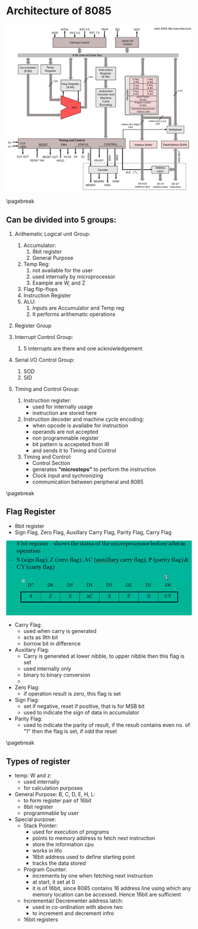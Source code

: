 # Architecture of 8085

![Architecutre of 8085](img/8085_arch.png)

\pagebreak

## Can be divided into 5 groups:

1. Arithematic Logical unit Group:

	1. Accumulator:
		1. 8bit register
		2. General Purpose
	2. Temp Reg:
		1. not available for the user
		2. used internally by microprocessor
		3. Example are W, and Z
	3. Flag flip-flops
	4. Instruction Register
	5. ALU:
		1. Inputs are Accumulator and Temp reg
		2. It performs arithematic operations

2. Register Group

3. Interrupt Control Group:
	1. 5 interrupts are there and one acknowledgement

4. Serial I/O Control Group:
	1. SOD
	2. SID

5. Timing and Control Group:
	1. Instruction register:
	   	- used for internally usage
		- instruction are stored here
	2. Instruction decoder and machine cycle encoding:
		- when opcode is availabe for instruction
		- operands are not accepted
		- non programmable register
		- bit pattern is accepeted from IR
		- and sends it to Timing and Control
	3. Timing and Control:
		- Control Section
		- generates **"microsteps"** to perform the instruction
		- Clock input and sychronizing
		- communication between peripheral and 8085


\pagebreak
## Flag Register

- 8bit register
- Sign Flag, Zero Flag, Auxillary Carry Flag, Parity Flag, Carry Flag

![Flag Register](img/FlagRegister.png)

- Carry Flag:
	- used when carry is generated
	- acts as 9th bit
	- borrow bit in difference
- Auxillary Flag:
	- Carry is genereted at lower nibble, to upper nibble then this flag is
	  set
	- used internally only
	- binary to binary conversion
	-
- Zero Flag:
	- if operation result is zero, this flag is set
- Sign Flag:
	- set if negative, reset if positive, that is for MSB bit
	- used to indicate the sign of data in accumulator
- Parity Flag:
	- used to indicate the parity of result, if the result contains even
	  no. of "1" then the flag is set, if odd the reset


\pagebreak
## Types of register

- temp: W and z:
	- used internally
	- for calculation purposes
- General Purpose: B, C, D, E, H, L:
	- to form register pair of 16bit
	- 8bit register
	- programmable by user
- Special purpose:
  	- Stack Pointer:
		- used for execution of programs
		- points to memory address to fetch next instruction
		- store the information cpu
		- works in lifo
		- 16bit address used to define starting point
		- tracks the data stored
	- Program Counter:
		- increments by one when fetching next instruction
		- at start, it set at 0
		- it is of 16bit, since 8085 contains 16 address line using
		  which any memory location can be accessed. Hence 16bit are
		  sufficient
	- Incremental/ Decrementer address latch:
		- used in co-ordination with above two
		- to increment and decrement infro
	- 16bit registers

